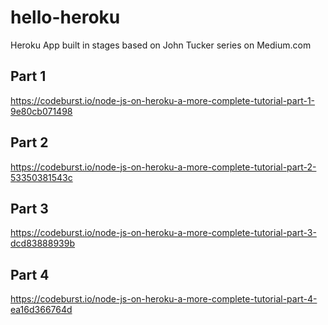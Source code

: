 # hello-heroku
Heroku App built in stages based on John Tucker series on Medium.com

## Part 1
https://codeburst.io/node-js-on-heroku-a-more-complete-tutorial-part-1-9e80cb071498

## Part 2
https://codeburst.io/node-js-on-heroku-a-more-complete-tutorial-part-2-53350381543c

## Part 3
https://codeburst.io/node-js-on-heroku-a-more-complete-tutorial-part-3-dcd83888939b

## Part 4
https://codeburst.io/node-js-on-heroku-a-more-complete-tutorial-part-4-ea16d366764d

